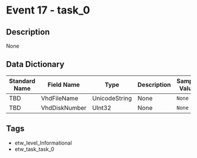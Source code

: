 # Event 17 - task_0

## Description
None

## Data Dictionary
|Standard Name|Field Name|Type|Description|Sample Value|
|---|---|---|---|---|
|TBD|VhdFileName|UnicodeString|None|`None`|
|TBD|VhdDiskNumber|UInt32|None|`None`|

## Tags
* etw_level_Informational
* etw_task_task_0